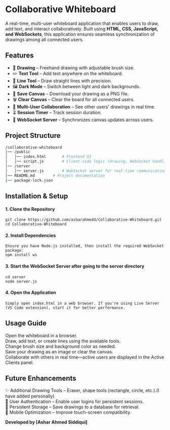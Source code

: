 # **Collaborative Whiteboard**  

A real-time, multi-user whiteboard application that enables users to draw, add text, and interact collaboratively. Built using **HTML, CSS, JavaScript, and WebSockets**, this application ensures seamless synchronization of drawings among all connected users.  

## **Features**  

- 🎨 **Drawing** – Freehand drawing with adjustable brush size.  
- ✏️ **Text Tool** – Add text anywhere on the whiteboard.  
- 📏 **Line Tool** – Draw straight lines with precision.  
- 🖼️ **Dark Mode** – Switch between light and dark backgrounds.  
- 💾 **Save Canvas** – Download your drawing as a PNG file.  
- 🗑️ **Clear Canvas** – Clear the board for all connected users.  
- 👥 **Multi-User Collaboration** – See other users' drawings in real time.  
- ⏳ **Session Timer** – Track session duration.  
- 🔗 **WebSocket Server** – Synchronizes canvas updates across users.  

## **Project Structure**  

```bash
/collaborative-whiteboard  
│── /public                            
│   │── index.html       # Frontend UI        
│   │── script.js        # Client-side logic (drawing, WebSocket handling)        
│── /server        
│   │── server.js        # WebSocket server for real-time communication        
│── README.md        # Project documentation
|── package-lock.json       
```

## **Installation & Setup**

#### 1. Clone the Repository

    git clone https://github.com/asharahmedd/Collaborative-Whiteboard.git
    cd Collaborative-Whiteboard

#### 2. Install Dependencies
    Ensure you have Node.js installed, then install the required WebSocket package:
    npm install ws

#### 3. Start the WebSocket Server after going to the server directory

    cd server
    node server.js

#### 4. Open the Application

    Simply open index.html in a web browser. If you're using Live Server (VS Code extension), start it for better performance.


## **Usage Guide**

Open the whiteboard in a browser.  
Draw, add text, or create lines using the available tools.  
Change brush size and background color as needed.  
Save your drawing as an image or clear the canvas.  
Collaborate with others in real time—active users are displayed in the Active Clients panel.  

## **Future Enhancements**
✨ Additional Drawing Tools – Eraser, shape tools (rectangle, circle, etc.).(I have added personally)  
🔐 User Authentication – Enable user logins for persistent sessions.  
💾 Persistent Storage – Save drawings to a database for retrieval.  
📲 Mobile Optimization – Improve touch-screen compatibility. 


**Developed by [Ashar Ahmed Siddiqui]**
